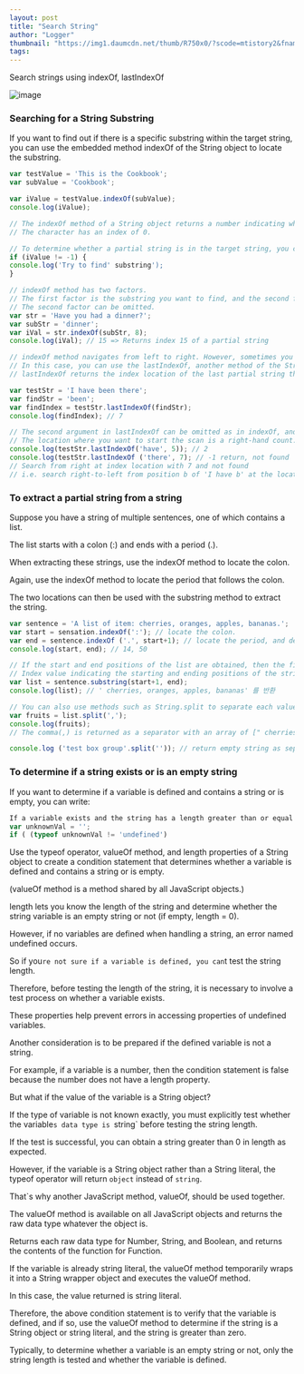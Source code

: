 ```yaml
---
layout: post
title: "Search String"
author: "Logger"
thumbnail: "https://img1.daumcdn.net/thumb/R750x0/?scode=mtistory2&fname=https%3A%2F%2Ft1.daumcdn.net%2Fcfile%2Ftistory%2F257D554658AFA93F37"
tags: 
---
```



Search strings using indexOf, lastIndexOf

![image](https://t1.daumcdn.net/cfile/tistory/257D554658AFA93F37)

### Searching for a String Substring

If you want to find out if there is a specific substring within the target string, you can use the embedded method indexOf of the String object to locate the substring.

```js
var testValue = 'This is the Cookbook';
var subValue = 'Cookbook';

var iValue = testValue.indexOf(subValue);
console.log(iValue);

// The indexOf method of a String object returns a number indicating where the first letter of the index or partial string is located, and the first letter in the string is used.
// The character has an index of 0.

// To determine whether a partial string is in the target string, you can look at whether the value returned is -1 or not.
if (iValue != -1) {
console.log('Try to find' substring');
}

// indexOf method has two factors.
// The first factor is the substring you want to find, and the second factor is the index value of where you want to start the search.
// The second factor can be omitted.
var str = 'Have you had a dinner?';
var subStr = 'dinner';
var iVal = str.indexOf(subStr, 8);
console.log(iVal); // 15 => Returns index 15 of a partial string

// indexOf method navigates from left to right. However, sometimes you want to navigate from right to left in strings.
// In this case, you can use the lastIndexOf, another method of the String object.
// lastIndexOf returns the index location of the last partial string that appeared.

var testStr = 'I have been there';
var findStr = 'been';
var findIndex = testStr.lastIndexOf(findStr);
console.log(findIndex); // 7

// The second argument in lastIndexOf can be omitted as in indexOf, and the search start position is passed.
// The location where you want to start the scan is a right-hand count.
console.log(testStr.lastIndexOf('have', 5)); // 2
console.log(testStr.lastIndexOf ('there', 7); // -1 return, not found
// Search from right at index location with 7 and not found
// i.e. search right-to-left from position b of 'I have b' at the location of index 7, so there is no string you want to find and return -1'
```

### To extract a partial string from a string

Suppose you have a string of multiple sentences, one of which contains a list.

The list starts with a colon (:) and ends with a period (.).

When extracting these strings, use the indexOf method to locate the colon.

Again, use the indexOf method to locate the period that follows the colon.

The two locations can then be used with the substring method to extract the string.

```js
var sentence = 'A list of item: cherries, oranges, apples, bananas.';
var start = sensation.indexOf(':'); // locate the colon.
var end = sentence.indexOf ('.', start+1); // locate the period, and define the index to be found after the index location where the colon is located as a factor.
console.log(start, end); // 14, 50

// If the start and end positions of the list are obtained, then the first and second factors of the substring method are:
// Index value indicating the starting and ending positions of the strings to be extracted, respectively.
var list = sentence.substring(start+1, end);
console.log(list); // ' cherries, oranges, apples, bananas' 를 반환

// You can also use methods such as String.split to separate each value in the list.
var fruits = list.split(',');
console.log(fruits);
// The comma(,) is returned as a separator with an array of [" cherries", "oranges", "apples", "bananas"].

console.log ('test box group'.split('')); // return empty string as separator'
```

### To determine if a string exists or is an empty string

If you want to determine if a variable is defined and contains a string or is empty, you can write:

```js
If a variable exists and the string has a length greater than or equal to zero, it is true
var unknownVal = '';
if ( (typeof unknownVal != 'undefined')
```

Use the typeof operator, valueOf method, and length properties of a String object to create a condition statement that determines whether a variable is defined and contains a string or is empty.

(valueOf method is a method shared by all JavaScript objects.)

length lets you know the length of the string and determine whether the string variable is an empty string or not (if empty, length = 0).

However, if no variables are defined when handling a string, an error named undefined occurs.

So if you`re not sure if a variable is defined, you can`t test the string length.

Therefore, before testing the length of the string, it is necessary to involve a test process on whether a variable exists.

These properties help prevent errors in accessing properties of undefined variables.

Another consideration is to be prepared if the defined variable is not a string.

For example, if a variable is a number, then the condition statement is false because the number does not have a length property.

But what if the value of the variable is a String object?

If the type of variable is not known exactly, you must explicitly test whether the variable`s data type is `string` before testing the string length.

If the test is successful, you can obtain a string greater than 0 in length as expected.

However, if the variable is a String object rather than a String literal, the typeof operator will return `object` instead of `string`.

That`s why another JavaScript method, valueOf, should be used together.

The valueOf method is available on all JavaScript objects and returns the raw data type whatever the object is.

Returns each raw data type for Number, String, and Boolean, and returns the contents of the function for Function.

If the variable is already string literal, the valueOf method temporarily wraps it into a String wrapper object and executes the valueOf method.

In this case, the value returned is string literal.

Therefore, the above condition statement is to verify that the variable is defined, and if so, use the valueOf method to determine if the string is a String object or string literal, and the string is greater than zero.

Typically, to determine whether a variable is an empty string or not, only the string length is tested and whether the variable is defined.